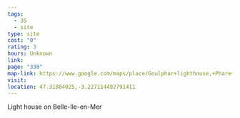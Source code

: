 ```yaml
---
tags:
  - 3S
  - site
type: site
cost: "0"
rating: 3
hours: Unknown
link: 
page: "338"
map-link: https://www.google.com/maps/place/Goulphar+lighthouse,+Phare+du+Goulphar,+56360+Bangor,+France/@47.3108086,-3.2296213,17z/data=!3m1!4b1!4m6!3m5!1s0x481a845d875e0ad5:0xcc1e1b9e4e1a191e!8m2!3d47.310805!4d-3.2270464!16s%2Fm%2F05zt62k?entry=ttu&g_ep=EgoyMDI0MDkxNi4wIKXMDSoASAFQAw%3D%3D
visit: 
location: 47.31084025,-3.227114492791411
---
```

Light house on Belle-Ile-en-Mer